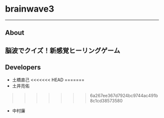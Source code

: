 ﻿# brainwave3


---
## About
脳波でクイズ！新感覚ヒーリングゲーム
---

## Developers
* 土橋直己
<<<<<<< HEAD
=======
* 土井亮佑
>>>>>>> 6a267ee367d7924bc9744ac491b8c1cd38573580
* 中村廉
